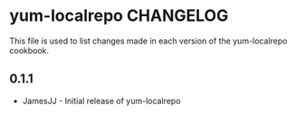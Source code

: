 yum-localrepo CHANGELOG
=======================

This file is used to list changes made in each version of the yum-localrepo cookbook.

0.1.1
-----
- JamesJJ - Initial release of yum-localrepo

